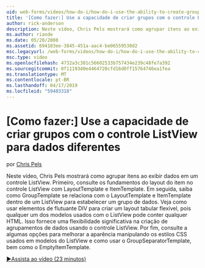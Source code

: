 ```yaml
---
uid: web-forms/videos/how-do-i/how-do-i-use-the-ability-to-create-groups-with-the-listview-control-for-different-data
title: '[Como fazer:] Use a capacidade de criar grupos com o controle ListView para dados de diferentes | Microsoft Docs'
author: rick-anderson
description: Neste vídeo, Chris Pels mostrará como agrupar itens ao exibir dados em um controle ListView. Primeiro, consulte os fundamentos do layout do item no contro de ListView...
ms.author: riande
ms.date: 05/20/2008
ms.assetid: 694103ee-3845-451a-aac4-be06559530d2
msc.legacyurl: /web-forms/videos/how-do-i/how-do-i-use-the-ability-to-create-groups-with-the-listview-control-for-different-data
msc.type: video
ms.openlocfilehash: 4732a3c301c56602533b757434e239c48fe7a392
ms.sourcegitcommit: 0f1119340e4464720cfd16d0ff15764746ea1fea
ms.translationtype: MT
ms.contentlocale: pt-BR
ms.lasthandoff: 04/17/2019
ms.locfileid: "59403318"
---
```

# <a name="how-do-i-use-the-ability-to-create-groups-with-the-listview-control-for-different-data"></a>[Como fazer:] Use a capacidade de criar grupos com o controle ListView para dados diferentes

por [Chris Pels](https://twitter.com/chrispels)

Neste vídeo, Chris Pels mostrará como agrupar itens ao exibir dados em um controle ListView. Primeiro, consulte os fundamentos do layout do item no controle ListView com LayoutTemplate e ItemTemplate. Em seguida, saiba como GroupTemplate se relaciona com o LayoutTemplate e ItemTemplate dentro de um ListView para estabelecer um grupo de dados. Veja como usar elementos de flutuante DIV para criar um layout tabular flexível, pois qualquer um dos modelos usados com o ListView pode conter qualquer HTML. Isso fornece uma flexibilidade significativa na criação de agrupamentos de dados usando o controle ListView. Por fim, consulte a algumas opções para melhorar a aparência manipulando os estilos CSS usados em modelos do ListView e como usar o GroupSeparatorTemplate, bem como o EmptyItemTemplate.

[&#9654;Assista ao vídeo (23 minutos)](https://channel9.msdn.com/Blogs/ASP-NET-Site-Videos/how-do-i-use-the-ability-to-create-groups-with-the-listview-control-for-different-data)
